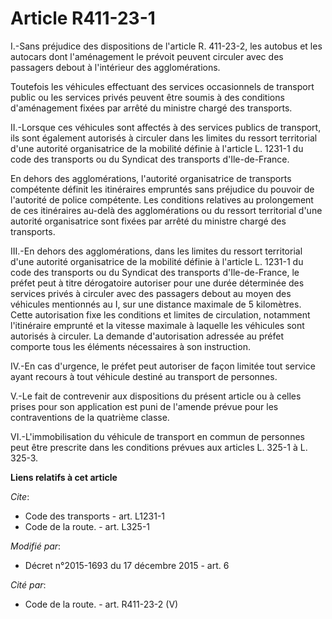 # Article R411-23-1

I.-Sans préjudice des dispositions de l'article R. 411-23-2, les autobus et les autocars dont l'aménagement le prévoit
peuvent circuler avec des passagers debout à l'intérieur des agglomérations. 

Toutefois les véhicules effectuant des services occasionnels de transport public ou les services privés peuvent être soumis à
des conditions d'aménagement fixées par arrêté du ministre chargé des transports. 

II.-Lorsque ces véhicules sont affectés à des services publics de transport, ils sont également autorisés à circuler dans les
limites du ressort territorial d'une autorité organisatrice de la mobilité définie à l'article L. 1231-1 du code des
transports ou du Syndicat des transports d'Ile-de-France. 

En dehors des agglomérations, l'autorité organisatrice de transports compétente définit les itinéraires empruntés sans
préjudice du pouvoir de l'autorité de police compétente. Les conditions relatives au prolongement de ces itinéraires au-delà
des agglomérations ou du ressort territorial d'une autorité organisatrice sont fixées par arrêté du ministre chargé des
transports. 

III.-En dehors des agglomérations, dans les limites du ressort territorial d'une autorité organisatrice de la mobilité
définie à l'article L. 1231-1 du code des transports ou du Syndicat des transports d'Ile-de-France, le préfet peut à titre
dérogatoire autoriser pour une durée déterminée des services privés à circuler avec des passagers debout au moyen des
véhicules mentionnés au I, sur une distance maximale de 5 kilomètres. Cette autorisation fixe les conditions et limites de
circulation, notamment l'itinéraire emprunté et la vitesse maximale à laquelle les véhicules sont autorisés à circuler. La
demande d'autorisation adressée au préfet comporte tous les éléments nécessaires à son instruction. 

IV.-En cas d'urgence, le préfet peut autoriser de façon limitée tout service ayant recours à tout véhicule destiné au
transport de personnes. 

V.-Le fait de contrevenir aux dispositions du présent article ou à celles prises pour son application est puni de l'amende
prévue pour les contraventions de la quatrième classe. 

VI.-L'immobilisation du véhicule de transport en commun de personnes peut être prescrite dans les conditions prévues aux
articles L. 325-1 à L. 325-3.

**Liens relatifs à cet article**

_Cite_:

  - Code des transports - art. L1231-1
  - Code de la route. - art. L325-1

_Modifié par_:

  - Décret n°2015-1693 du 17 décembre 2015 - art. 6

_Cité par_:

  - Code de la route. - art. R411-23-2 (V)
